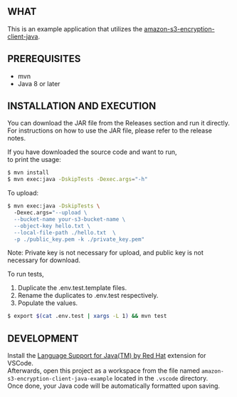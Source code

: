 ## WHAT
This is an example application that utilizes the [amazon-s3-encryption-client-java](https://github.com/aws/amazon-s3-encryption-client-java).  

## PREREQUISITES
- mvn 
- Java 8 or later

## INSTALLATION AND EXECUTION
You can download the JAR file from the Releases section and run it directly. For instructions on how to use the JAR file, please refer to the release notes.  

If you have downloaded the source code and want to run,  
to print the usage:  
```bash
$ mvn install 
$ mvn exec:java -DskipTests -Dexec.args="-h"
```

To upload:  
```bash
$ mvn exec:java -DskipTests \  
  -Dexec.args="--upload \  
  --bucket-name your-s3-bucket-name \  
  --object-key hello.txt \  
  --local-file-path ./hello.txt  \  
  -p ./public_key.pem -k ./private_key.pem"
```
Note: Private key is not necessary for upload, and public key is not necessary for download.  

To run tests,  
1. Duplicate the .env.test.template files.  
2. Rename the duplicates to .env.test respectively.  
3. Populate the values.  
```bash
$ export $(cat .env.test | xargs -L 1) && mvn test
```

## DEVELOPMENT  
Install the [Language Support for Java(TM) by Red Hat](https://marketplace.visualstudio.com/items?itemName=redhat.java) extension for VSCode.  
Afterwards, open this project as a workspace from the file named `amazon-s3-encryption-client-java-example` located in the `.vscode` directory.  
Once done, your Java code will be automatically formatted upon saving.  
